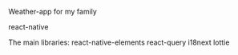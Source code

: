Weather-app for my family

react-native

The main libraries:
react-native-elements
react-query
i18next
lottie
